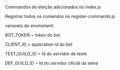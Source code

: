 Commandos de eleição adicionados no index.js

Registrar todos os comandos no register-commands.js

variaveis de enviroment:

BOT_TOKEN = token do bot

CLIENT_ID = application id do bot

TEST_GUILD_ID = Id do servidor de teste

DEF_GUILD_ID = Id do servidor oficial da selva
